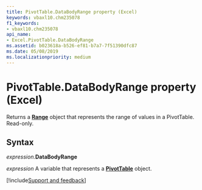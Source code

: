 ```yaml
---
title: PivotTable.DataBodyRange property (Excel)
keywords: vbaxl10.chm235078
f1_keywords:
- vbaxl10.chm235078
api_name:
- Excel.PivotTable.DataBodyRange
ms.assetid: b023618a-b526-ef81-b7a7-7f51390dfc87
ms.date: 05/08/2019
ms.localizationpriority: medium
---
```



# PivotTable.DataBodyRange property (Excel)

Returns a **[Range](Excel.Range(object).md)** object that represents the range of values in a PivotTable. Read-only.


## Syntax

_expression_.**DataBodyRange**

_expression_ A variable that represents a **[PivotTable](Excel.PivotTable.md)** object.




[!include[Support and feedback](~/includes/feedback-boilerplate.md)]